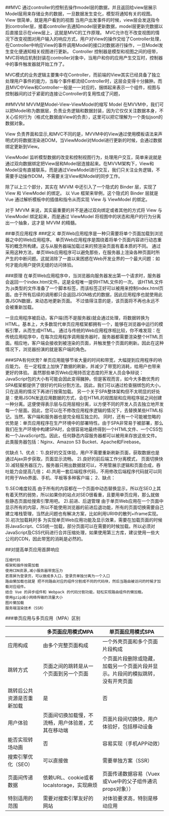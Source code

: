 
##MVC
通过controller的控制去操作model层的数据，并且返回给view层展示
Model层用来存储业务的数据，一旦数据发生变化，模型将通知有关的视图。
View 很简单，就是用户看到的视图
当用户出发事件的时候，view层会发送指令到controller层，接着controller去通知model层更新数据，model层更新完数据以后直接显示在view层上，这就是MVC的工作原理。
MVC允许在不改变视图的情况下改变视图对用户输入的响应方式，用户对View的操作交给了Controller处理，在Controller中响应View的事件调用Model的接口对数据进行操作，一旦Model发生变化便通知相关视图进行更新。
Controller
控制器是模型和视图之间的纽带，MVC将响应机制封装在controller对象中，当用户和你的应用产生交互时，控制器中的事件触发器就开始工作了。



MVC模式的业务逻辑主要集中在Controller，而前端的View其实已经具备了独立处理用户事件的能力，当每个事件都流经Controller时，这层会变得十分臃肿。而且MVC中View和Controller一般是一一对应的，捆绑起来表示一个组件，视图与控制器间的过于紧密的连接让Controller的复用性成了问题，

##MVVM
MVVM是Model-View-ViewModel的缩写
Model
在MVVM中，我们可以把Model称为数据层，负责业务逻辑和数据封装，因为它仅仅关注数据本身，不关心任何行为（格式化数据由View的负责），这里可以把它理解为一个类似json的数据对象。

View
负责界面和显示,和MVC不同的是，MVVM中的View通过使用模板语法来声明式的将数据渲染进DOM，当ViewModel对Model进行更新的时候，会通过数据绑定更新到View。

ViewModel
监听模型数据的改变和控制视图行为，处理用户交互，简单来说就是通过双向数据绑定把View层和Model层连接起来。在MVVM架构下，View和Model没有直接联系，而是通过ViewModel进行交互，我们只关注业务逻辑，不需要手动操作DOM，不需要关注View和Model的同步工作。

除了以上三个部分，其实在 MVVM 中还引入了一个隐式的 Binder 层，实现了 View 和 ViewModel 的绑定。
以 Vue 框架来举例，这个隐式的 Binder 层就是 Vue 通过解析模板中的插值和指令从而实现 View 与 ViewModel 的绑定。

对于 MVVM 来说，其实最重要的并不是通过双向绑定或者其他的方式将 View 与 ViewModel 绑定起来，而是通过 ViewModel 将视图中的状态和用户的行为分离出一个抽象，这才是 MVVM 的精髓。

##单页应用程序
###定义
单页Web应用程序是一种只需要将单个页面加载到浏览器之中的Web应用程序。
单页Web应用程序是围绕着将单个页面内容进行动态重写的概念所构建。这与从服务器端加载过来的预渲染页面有着本质的不同。
通过采用这种方法，单页Web应用程序可以避免那些，在服务器上渲染各种页面时所产生的中断问题。这就消除了一直以来困惑在Web开发业界的一个最大问题：如何才能向用户提供无缝的访问体验。

###原理
在单页Web应用程序中，当浏览器向服务器发出第一个请求时，服务器会返回一个index.html文件。这是全程唯一提供HTML文件的一次。
该HTML文件为.js类型的文件准备了一个脚本标签，而该标签正好可以被用来控制index.html页面。由于所有后续的调用都只会返回JSON格式的数据，因此应用程序也就使用此类JSON数据，来动态地更新页面。
不过值得注意的是，该页面将不再也永远不会被重新加载。

一旦应用程序被启动，客户端(而不是服务器)就会通过处理，将数据转换为HTML。基本上，大多数现代单页应用框架都拥有一个，能够在浏览器中运行的模板引擎，从而生成HTML。
通过与传统的Web应用程序相比较，你不难发现：在传统应用程序中，在每次应用程序调用服务器时，服务器都需要渲染整个HTML页面。相应地，客户端会接收到被渲染的页面，并触发整个页面的刷新。因此在这种情况下，浏览器扮演的就是客户端的角色。

###SPA有何优势?
单页应用能够节省大量的时间和带宽，大幅提到应用程序的响应能力。
在一定程度上加快了数据的刷新，并减少了带宽的消耗，给用户也带来更好的体验。
虽然那些单页Web应用持否定态度的开发人员会争辩说：JavaScript包的大小有可能会因此变得臃肿。但是客观而言，如今大多数优秀的SPA框架都提供了很好的代码分割方法。因此，我们可以通过检查捆绑包的大小，只在适用的情况下再进行按需加载。
另一个关于SPA整体架构但不太明显的好处是：使用JSON发送应用数据的方式，会在HTML的视图层和应用程序层之间创建一种分离。这便使得表示层与应用层相分离，以方便不同的开发人员去独立地开发每一个层面。因此，您可以在不修改应用程序逻辑的情况下，去替换某些HTML标记。当然，客户端和服务器也是完全相互独立的。
同时，还有一个可能被忽略的优势是：单页应用程序在生产环境中的部署特性。由于SPA非常易于被部署，那么我们在生产环境中构建SPA时，会很容易地最终得到一个HTML文件、一个CSS包和一个JavaScript包。因此，任何静态内容服务器都可以被用来存放这些文件。此类服务器包括：Nginx、Amazon S3 Bucket、Apache和Firebase。



优缺点
1、优点：
1).良好的交互体验，用户不需要重新刷新页面，获取数据也是通过Ajax异步获取，页面显示流畅。
2).良好的前后端工作分离模式，
 页面切换快
3).减轻服务器压力，服务器只用出数据就可以，不用管展示逻辑和页面合成，吞吐能力会提高几倍；
4).共用一套后端程序代码，不用修改后端程序代码就可以同时用于Web界面、手机、平板等多种客户端；
2、缺点：

1).SEO难度较高
由于所有的内容都在一个页面中动态替换显示，所以在SEO上其有着天然的弱势，所以如果你的站点对SEO很看重，且要用单页应用，那么就做些静态页面给搜索引擎用吧。
2).前进、后退管理
由于单页Web应用在一个页面中显示所有的内容，所以不能使用浏览器的前进后退功能，所有的页面切换需要自己建立堆栈管理，当然此问题也有解决方案，比如利用URI中的散列+iframe实现。
3).初次加载耗时多
为实现单页Web应用功能及显示效果，需要在加载页面的时候将JavaScript、CSS统一加载，部分页面可以在需要的时候加载。所以必须对JavaScript及CSS代码进行合并压缩处理，如果使用第三方库，建议使用一些大公司的CDN，因此带宽的消耗是必然的。

##对提高单页应用首屏响应
```
压缩代码
框架和插件按需加载
使用CDN资源,减小服务器带宽压力
若首屏为登录页，可以做成多入口，登录页单独分离为一个入口
路由懒加载也就是 把不同路由对应的组件分割成不同的代码块，然后当路由被访问的时候才加载对应组件。 
结合 Vue 的异步组件和 Webpack 的代码分割功能，轻松实现路由组件的懒加载。 
使用gzip减小网络传输的流量大小
图片懒加载
服务端渲染技术（SSR）
```

###单页应用与多页应用（MPA）区别

|  | 多页面应用模式MPA  | 单页面应用模式SPA |
| ------ | ------ | ------ |
| 应用构成 |  由多个完整页面构成 | 一个外壳页面和多个页面片段构成 |
| 跳转方式 |页面之间的跳转是从一个页面到另一个页面 | 个页面片段删除或隐藏，加载另一个页面片段并显示。片段间的模拟跳转，没有开壳页面 |
| 跳转后公共资源是否重新加载 |  是 | 否 |
| 用户体验 |  页面间切换加载慢，不流畅，用户体验差，尤其在移动端 |  页面片段间切换快，用户体验好，包括移动设备 |
| 能否实现转场动画 | 否   | 容易实现（手机APP动效） |
| 搜索引擎优化（SEO） |  可以直接做   | 需要单独方案（SSR） |
| 页面间传递数据 | 依赖URL、cookie或者localstorage，实现麻烦   | 页面传递数据容易（Vuex或Vue中的父子组件通讯props对象）） |
| 特别适用的范围 |  需要对搜索引擎友好的网站    | 对体验要求高，特别是移动应用 |




      

   

   
  

